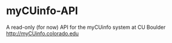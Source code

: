 myCUinfo-API
============

A read-only (for now) API for the myCUinfo system at CU Boulder http://myCUinfo.colorado.edu

